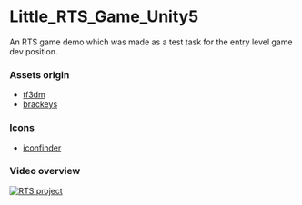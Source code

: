 # Little_RTS_Game_Unity5
An RTS game demo which was made as a test task for the entry level game dev position.

### Assets origin
- [tf3dm](https://tf3dm.com)
- [brackeys](https://brackeys.com)

### Icons
- [iconfinder](https://iconfinder.com)

### Video overview
[![RTS project](https://img.youtube.com/vi/Vlq5hsqTvvA/0.jpg)](https://www.youtube.com/watch?v=Vlq5hsqTvvA)
